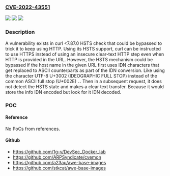 ### [CVE-2022-43551](https://cve.mitre.org/cgi-bin/cvename.cgi?name=CVE-2022-43551)
![](https://img.shields.io/static/v1?label=Product&message=https%3A%2F%2Fgithub.com%2Fcurl%2Fcurl&color=blue)
![](https://img.shields.io/static/v1?label=Version&message=%3D%20Fixed%20in%20curl%207.87.0%20&color=brighgreen)
![](https://img.shields.io/static/v1?label=Vulnerability&message=Cleartext%20Transmission%20of%20Sensitive%20Information%20(CWE-319)&color=brighgreen)

### Description

A vulnerability exists in curl <7.87.0 HSTS check that could be bypassed to trick it to keep using HTTP. Using its HSTS support, curl can be instructed to use HTTPS instead of using an insecure clear-text HTTP step even when HTTP is provided in the URL. However, the HSTS mechanism could be bypassed if the host name in the given URL first uses IDN characters that get replaced to ASCII counterparts as part of the IDN conversion. Like using the character UTF-8 U+3002 (IDEOGRAPHIC FULL STOP) instead of the common ASCII full stop (U+002E) `.`. Then in a subsequent request, it does not detect the HSTS state and makes a clear text transfer. Because it would store the info IDN encoded but look for it IDN decoded.

### POC

#### Reference
No PoCs from references.

#### Github
- https://github.com/1g-v/DevSec_Docker_lab
- https://github.com/ARPSyndicate/cvemon
- https://github.com/a23au/awe-base-images
- https://github.com/stkcat/awe-base-images

